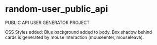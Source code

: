 # random-user_public_api
PUBLIC API USER GENERATOR PROJECT

CSS Styles added: 
  Blue background added to body. 
  Box shadow behind cards is generated by mouse interaction (mouseenter, mouseleave).
